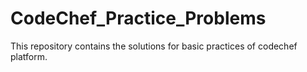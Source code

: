 # CodeChef_Practice_Problems
This repository contains the solutions for basic practices of codechef platform.
